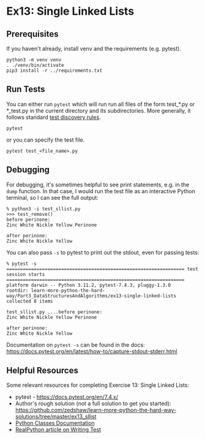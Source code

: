 # Ex13: Single Linked Lists

## Prerequisites
If you haven't already, install venv and the requirements (e.g. pytest).
```
python3 -m venv venv
. ./venv/bin/activate
pip3 install -r ../requirements.txt
```

## Run Tests

You can either run `pytest` which will run run all files of the form test_*.py or *_test.py in the current directory and its subdirectories. More generally, it follows standard [test discovery rules](https://docs.pytest.org/en/7.4.x/explanation/goodpractices.html#test-discovery).
```
pytest
```
or you can specify the test file.
```
pytest test_<file_name>.py
```

## Debugging
For debugging, it's sometimes helpful to see print statements, e.g. in the `dump` function. 
In that case, I would run the test file as an interactive Python terminal, so I can see the full output:
```
% python3 -i test_sllist.py
>>> test_remove()
before perinone:
Zinc White Nickle Yellow Perinone 

after perinone:
Zinc White Nickle Yellow 
```
You can also pass `-s` to pytest to print out the stdout, even for passing tests:
```
% pytest -s                
================================================================= test session starts =================================================================
platform darwin -- Python 3.11.2, pytest-7.4.3, pluggy-1.3.0
rootdir: learn-more-python-the-hard-way/Part3_DataStructuresAndAlgorithms/ex13-single-linked-lists
collected 8 items                                                                                                                                     

test_sllist.py ....before perinone:
Zinc White Nickle Yellow Perinone 

after perinone:
Zinc White Nickle Yellow 
```
Documentation on `pytest -s` can be found in the docs: https://docs.pytest.org/en/latest/how-to/capture-stdout-stderr.html
## Helpful Resources
Some relevant resources for completing Exercise 13: Single Linked Lists:
- pytest - https://docs.pytest.org/en/7.4.x/
- Author's rough solution (not a full solution to get you started): https://github.com/zedshaw/learn-more-python-the-hard-way-solutions/tree/master/ex13_sllist
- [Python Classes Documentation](https://docs.python.org/3/tutorial/classes.html)
- [RealPython article on Writing Test](https://realpython.com/python-testing/#writing-your-first-test)
